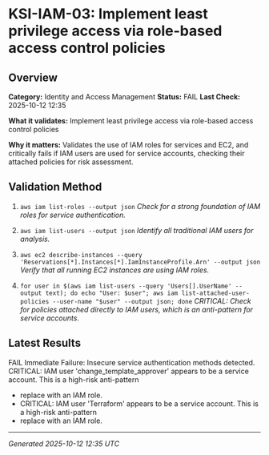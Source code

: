 # KSI-IAM-03: Implement least privilege access via role-based access control policies

## Overview

**Category:** Identity and Access Management
**Status:** FAIL
**Last Check:** 2025-10-12 12:35

**What it validates:** Implement least privilege access via role-based access control policies

**Why it matters:** Validates the use of IAM roles for services and EC2, and critically fails if IAM users are used for service accounts, checking their attached policies for risk assessment.

## Validation Method

1. `aws iam list-roles --output json`
   *Check for a strong foundation of IAM roles for service authentication.*

2. `aws iam list-users --output json`
   *Identify all traditional IAM users for analysis.*

3. `aws ec2 describe-instances --query 'Reservations[*].Instances[*].IamInstanceProfile.Arn' --output json`
   *Verify that all running EC2 instances are using IAM roles.*

4. `for user in $(aws iam list-users --query 'Users[].UserName' --output text); do echo "User: $user"; aws iam list-attached-user-policies --user-name "$user" --output json; done`
   *CRITICAL: Check for policies attached directly to IAM users, which is an anti-pattern for service accounts.*

## Latest Results

FAIL Immediate Failure: Insecure service authentication methods detected. CRITICAL: IAM user 'change_template_approver' appears to be a service account. This is a high-risk anti-pattern
- replace with an IAM role.
- CRITICAL: IAM user 'Terraform' appears to be a service account. This is a high-risk anti-pattern
- replace with an IAM role.

---
*Generated 2025-10-12 12:35 UTC*